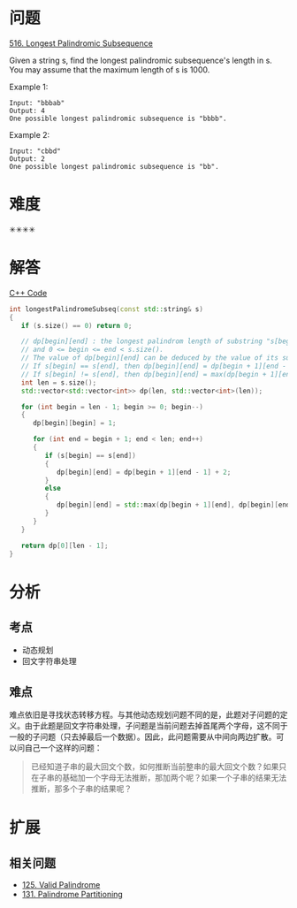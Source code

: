 # 问题
[516. Longest Palindromic Subsequence](https://leetcode.com/problems/longest-palindromic-subsequence/)

Given a string s, find the longest palindromic subsequence's length in s. You may assume that the maximum length of s is 1000.

Example 1:
```
Input: "bbbab"
Output: 4
One possible longest palindromic subsequence is "bbbb".
```
Example 2:
```
Input: "cbbd"
Output: 2
One possible longest palindromic subsequence is "bb".
```

# 难度
✳✳✳✳

# 解答

[C++ Code](./code/516.Longest-Palindromic-Subsequence/main.cpp)
```cpp
int longestPalindromeSubseq(const std::string& s)
{
   if (s.size() == 0) return 0;

   // dp[begin][end] : the longest palindrom length of substring "s[begin] ~ s[end]",
   // and 0 <= begin <= end < s.size().
   // The value of dp[begin][end] can be deduced by the value of its substring.
   // If s[begin] == s[end], then dp[begin][end] = dp[begin + 1][end - 1] + 2.
   // If s[begin] != s[end], then dp[begin][end] = max(dp[begin + 1][end], dp[begin][end - 1]).
   int len = s.size();
   std::vector<std::vector<int>> dp(len, std::vector<int>(len));

   for (int begin = len - 1; begin >= 0; begin--)
   {
      dp[begin][begin] = 1;

      for (int end = begin + 1; end < len; end++)
      {
         if (s[begin] == s[end])
         {
            dp[begin][end] = dp[begin + 1][end - 1] + 2;
         }
         else
         {
            dp[begin][end] = std::max(dp[begin + 1][end], dp[begin][end - 1]);
         }
      }
   }

   return dp[0][len - 1];
}
```

# 分析
## 考点
* 动态规划
* 回文字符串处理

## 难点
难点依旧是寻找状态转移方程。与其他动态规划问题不同的是，此题对子问题的定义。由于此题是回文字符串处理，子问题是当前问题去掉首尾两个字母，这不同于一般的子问题（只去掉最后一个数据）。因此，此问题需要从中间向两边扩散。可以问自己一个这样的问题：
> 已经知道子串的最大回文个数，如何推断当前整串的最大回文个数？如果只在子串的基础加一个字母无法推断，那加两个呢？如果一个子串的结果无法推断，那多个子串的结果呢？

# 扩展
## 相关问题
* [125. Valid Palindrome](125.Valid-Palindrome.md)
* [131. Palindrome Partitioning](131.Palindrome-Partitioning.md)
